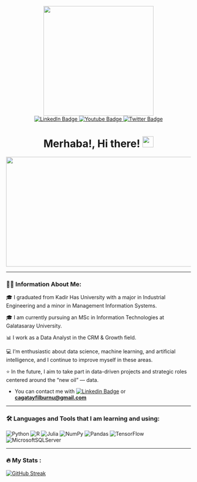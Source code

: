 <div id="header" align="center">
  <img src="https://media.giphy.com/media/wwg1suUiTbCY8H8vIA/giphy-downsized-large.gif" width="300"/>
</div>

<div id="badges", align="center">
  <a href="https://www.linkedin.com/in/cagatayfilburnu">
    <img src="https://img.shields.io/badge/LinkedIn-blue?style=for-the-badge&logo=linkedin&logoColor=white" alt="LinkedIn Badge"/>
  </a>
  <a href="https://medium.com/@cagatayfilburnu">
    <img src="https://img.shields.io/badge/Medium-12100E?style=for-the-badge&logo=medium&logoColor=white" alt="Youtube Badge"/>
  </a>
  <a href="https://twitter.com/cagatayfilburnu">
    <img src="https://img.shields.io/badge/Twitter-blue?style=for-the-badge&logo=twitter&logoColor=white" alt="Twitter Badge"/>
  </a>
</div>

<h1 align="center">
  Merhaba!, Hi there! 
  <img src="https://media.giphy.com/media/hvRJCLFzcasrR4ia7z/giphy.gif" width="30px"/>
</h1>

<div align="center">
  <img src="https://media.giphy.com/media/xT9C25UNTwfZuk85WP/giphy-downsized.gif" width="600" height="300"/>
</div>

---

### :man_technologist: Information About Me:
🎓 I graduated from Kadir Has University with a major in Industrial Engineering and a minor in Management Information Systems.

🎓 I am currently pursuing an MSc in Information Technologies at Galatasaray University.

📊 I work as a Data Analyst in the CRM & Growth field.

💻 I’m enthusiastic about data science, machine learning, and artificial intelligence, and I continue to improve myself in these areas.

⭐ In the future, I aim to take part in data-driven projects and strategic roles centered around the “new oil” — data.

- You can contact me with [![Linkedin Badge](https://img.shields.io/badge/-LinkedIn-blue?style=flat-square&logo=LinkedIn&logoColor=white)](https://www.linkedin.com/in/cagatayfilburnu)
 or **cagatayfilburnu@gmail.com**

---

### :hammer_and_wrench: Languages and Tools that I am learning and using:
![Python](https://img.shields.io/badge/python-3670A0?style=for-the-badge&logo=python&logoColor=ffdd54) ![R](https://img.shields.io/badge/r-%23276DC3.svg?style=for-the-badge&logo=r&logoColor=white) 	![Julia](https://img.shields.io/badge/-Julia-9558B2?style=for-the-badge&logo=julia&logoColor=white) ![NumPy](https://img.shields.io/badge/numpy-%23013243.svg?style=for-the-badge&logo=numpy&logoColor=white) ![Pandas](https://img.shields.io/badge/pandas-%23150458.svg?style=for-the-badge&logo=pandas&logoColor=white) ![TensorFlow](https://img.shields.io/badge/TensorFlow-%23FF6F00.svg?style=for-the-badge&logo=TensorFlow&logoColor=white) ![MicrosoftSQLServer](https://img.shields.io/badge/Microsoft%20SQL%20Sever-CC2927?style=for-the-badge&logo=microsoft%20sql%20server&logoColor=white) 

---

### :fire: My Stats :
[![GitHub Streak](https://github-readme-streak-stats.herokuapp.com/?user=cagatayfilburnu&theme=dark&background=000000)](https://git.io/streak-stats)


<!--
**cagatayfilburnu/CagatayFilburnu** is a ✨ _special_ ✨ repository because its `README.md` (this file) appears on your GitHub profile.
![Top Langs](https://github-readme-stats.vercel.app/api/top-langs/?username=cagatayfilburnu&layout=compact&theme=vision-friendly-dark)
https://gprm.itsvg.ina/

- 🔭 I’m currently working on ...
- 🌱 I’m currently learning ...
- 👯 I’m looking to collaborate on ...
- 🤔 I’m looking for help with ...
- 💬 Ask me about ...
- 📫 How to reach me: ...
- 😄 Pronouns: ...
- ⚡ Fun fact: ...

<h1>
  Merhaba!, Hi there! 
  <img src="https://media.giphy.com/media/hvRJCLFzcasrR4ia7z/giphy.gif" width="30px"/>
</h1>

[![](https://visitcount.itsvg.in/api?id=cagatayfilburnu&icon=0&color=0)](https://visitcount.itsvg.in)

<div id="badges">
  <a href="https://www.linkedin.com/in/cagatayfilburnu/">
    <img src="https://img.shields.io/badge/LinkedIn-blue?style=for-the-badge&logo=linkedin&logoColor=white" alt="LinkedIn Badge"/>
  </a>
  <a href="https://twitter.com/cagatayfilburnu">
    <img src="https://img.shields.io/badge/Twitter-blue?style=for-the-badge&logo=twitter&logoColor=white" alt="Twitter Badge"/>
  </a>
</div>
-->

<!-- Proudly created with GPRM ( https://gprm.itsvg.in ) -->
<!--
ConvergenceError: 
The model did not converge. Try adding a larger penalizer to see if that helps convergence.
-->
